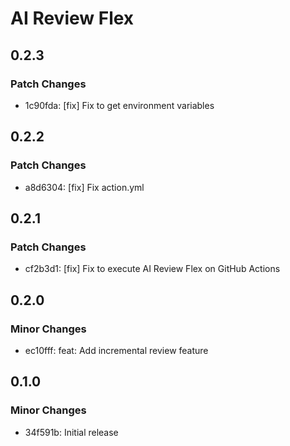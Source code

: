 # AI Review Flex

## 0.2.3

### Patch Changes

- 1c90fda: [fix] Fix to get environment variables

## 0.2.2

### Patch Changes

- a8d6304: [fix] Fix action.yml

## 0.2.1

### Patch Changes

- cf2b3d1: [fix] Fix to execute AI Review Flex on GitHub Actions

## 0.2.0

### Minor Changes

- ec10fff: feat: Add incremental review feature

## 0.1.0

### Minor Changes

- 34f591b: Initial release
